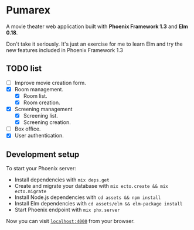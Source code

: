 # Pumarex

A movie theater web application built with **Phoenix Framework 1.3** and **Elm 0.18**.

Don't take it seriously. It's just an exercise for me to learn Elm and try the
new features included in Phoenix Framework 1.3

## TODO list

- [ ] Improve movie creation form.
- [x] Room management.
  - [x] Room list.
  - [x] Room creation.
- [x] Screening management
  - [x] Screening list.
  - [x] Screening creation.
- [ ] Box office.
- [x] User authentication.

## Development setup

To start your Phoenix server:

  * Install dependencies with `mix deps.get`
  * Create and migrate your database with `mix ecto.create && mix ecto.migrate`
  * Install Node.js dependencies with `cd assets && npm install`
  * Install Elm dependencies with `cd assets/elm && elm-package install`
  * Start Phoenix endpoint with `mix phx.server`

Now you can visit [`localhost:4000`](http://localhost:4000) from your browser.
